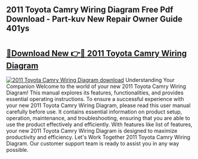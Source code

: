 ## 2011 Toyota Camry Wiring Diagram Free Pdf Download - Part-kuv New Repair Owner Guide 401ys

# <h2><a href="http://dfmnp6.blite.top/?on=2011+Toyota+Camry+Wiring+Diagram">🔗Download New 👉🔴 2011 Toyota Camry Wiring Diagram</a></h2>

[![2011 Toyota Camry Wiring Diagram download](https://i.imgur.com/lujVjoI.png)](http://dfmnp6.blite.top/?on=2011+Toyota+Camry+Wiring+Diagram)
Understanding Your Companion Welcome to the world of your new 2011 Toyota Camry Wiring Diagram! This manual explores its features, functionalities, and provides essential operating instructions. To ensure a successful experience with your new 2011 Toyota Camry Wiring Diagram, please read this user manual carefully before use. It contains essential information on product setup, operation, maintenance, and troubleshooting, ensuring that you are able to use the product effectively and efficiently. With features like list of features, your new 2011 Toyota Camry Wiring Diagram is designed to maximize productivity and efficiency. Let's Work Together 2011 Toyota Camry Wiring Diagram. Our customer support team is ready to assist you in any way possible.

